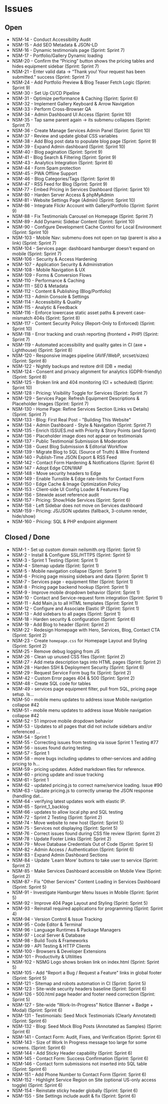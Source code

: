 ﻿# Issues

## Open
- NSM-14 - Conduct Accessibility Audit
- NSM-15 - Add SEO Metadata & JSON-LD
- NSM-16 - Dynamic testimonials page (Sprint: Sprint 7)
- NSM-17 - Portfolio/Gallery Dynamic loading
- NSM-20 - Confirm the “Pricing” button shows the pricing tables and hides equipment sidebar (Sprint: Sprint 7)
- NSM-21 - Enter valid data → “Thank you! Your request has been submitted.” success (Sprint: Sprint 7)
- NSM-24 - Add Portfolio Preview & Blog Teaser Fetch Logic (Sprint: Sprint 9)
- NSM-30 - Set Up CI/CD Pipeline
- NSM-31 - Optimize performance & Caching (Sprint: Sprint 6)
- NSM-32 - Implement Gallery Keyboard & Arrow Navigation
- NSM-33 - Perform Cross-Browser QA
- NSM-34 - Admin Dashboard UI Access (Sprint: Sprint 10)
- NSM-35 - Tap same parent again → its submenu collapses (Sprint: Sprint 7)
- NSM-36 - Create Manage Services Admin Panel (Sprint: Sprint 10)
- NSM-37 - Review and update global CSS variables
- NSM-38 - Add Blog post data to populate blog page (Sprint: Sprint 9)
- NSM-39 - Expand Admin dashboard (Sprint: Sprint 10)
- NSM-40 - Blog pagination (Sprint: Sprint 9)
- NSM-41 - Blog Search & Filtering (Sprint: Sprint 9)
- NSM-43 - Analytics Integration (Sprint: Sprint 8)
- NSM-44 - Form Spam protection
- NSM-45 - PWA Offline Support
- NSM-46 - Blog Categories/Tags (Sprint: Sprint 9)
- NSM-47 - RSS Feed for Blog (Sprint: Sprint 9)
- NSM-77 - Embed Pricing in Services Dashboard (Sprint: Sprint 10)
- NSM-80 - Harden Server Access & phpMyAdmin
- NSM-81 - Website Settings Page (Admin) (Sprint: Sprint 10)
- NSM-86 - Integrate Flickr Account with Gallery/Portfolio (Sprint: Sprint 9)
- NSM-88 - Fix Testimonials Carousel on Homepage (Sprint: Sprint 7)
- NSM-89 - Add Dynamic Sidebar Content (Sprint: Sprint 10)
- NSM-90 - Configure Development Cache Control for Local Environment (Sprint: Sprint 10)
- NSM-103 - Mobile Nav: submenu does not open on tap (parent is also a link) (Sprint: Sprint 7)
- NSM-104 - Services page: dashboard hamburger doesn't expand on mobile (Sprint: Sprint 7)
- NSM-106 - Security & Access Hardening
- NSM-107 - Application Security & Administration
- NSM-108 - Mobile Navigation & UX
- NSM-109 - Forms & Conversion Flows
- NSM-110 - Performance & Caching
- NSM-111 - SEO & Metadata
- NSM-112 - Content & Publishing (Blog/Portfolio)
- NSM-113 - Admin Console & Settings
- NSM-114 - Accessibility & Quality
- NSM-115 - Analytic & Feedback
- NSM-116 - Enforce lowercase static asset paths & prevent case-mismatch 404s (Sprint: Sprint 8)
- NSM-117 - Content Security Policy (Report-Only to Enforced) (Sprint: Sprint 10)
- NSM-118 - Error tracking and crash reporting (frontend + PHP) (Sprint: Sprint 7)
- NSM-119 - Automated accessibility and quality gates in CI (axe + Lighthouse) (Sprint: Sprint 8)
- NSM-120 - Responsive images pipeline (AVIF/WebP, srcset/sizes) (Sprint: Sprint 8)
- NSM-122 - Nightly backups and restore drill (DB + media)
- NSM-124 - Consent and privacy alignment for analytics (GDPR-friendly) (Sprint: Sprint 8)
- NSM-125 - Broken link and 404 monitoring (CI + scheduled) (Sprint: Sprint 10)
- NSM-128 - Pricing: Visibility Toggle for Services (Sprint: Sprint 7)
- NSM-129 - Services Page: Refresh Equipment Descriptions & Placeholder Images (Sprint: Sprint 7)
- NSM-130 - Home Page: Refine Services Section (Links vs Details) (Sprint: Sprint 7)
- NSM-133 - Blog: First Real Post - "Building This Website"
- NSM-134 - Admin Dashboard - Style & Navigation (Sprint: Sprint 7)
- NSM-135 - Enrich ISSUES.md with Priority & Story Points (and Sprint)
- NSM-136 - Placeholder image does not appear on testimonials
- NSM-137 - Public Testimonial Submission & Moderation
- NSM-138 - Guest Blog Submission & Editorial Workflow
- NSM-139 - Migrate Blog to SQL (Source of Truth) & Wire Frontend
- NSM-140 - Publish-Time JSON Export & RSS Feed
- NSM-142 - Contact Form Hardening & Notifications (Sprint: Sprint 6)
- NSM-147 - Adopt Edge CDN/WAF
- NSM-148 - Move security headers to Edge
- NSM-149 - Enable Turnstile & Edge rate-limits for Contact Form
- NSM-150 - Edge Cache & Image Optimization Policy
- NSM-153 - Client-side UI Config Loader & Features Flag
- NSM-156 - Sitewide asset reference audit
- NSM-157 - Pricing: Show/Hide Services (Sprint: Sprint 6)
- NSM-158 - Left Sidebar does not move on Services dashboard
- NSM-159 - Pricing: JS/JSON updates (fallback, 3-column render, hide/show)
- NSM-160 - Pricing: SQL & PHP endpoint alignment

## Closed / Done
- NSM-1 - Set up custom domain neilsmith.org (Sprint: Sprint 5)
- NSM-2 - Install & Configure SSL/HTTPS (Sprint: Sprint 5)
- NSM-3 - Sprint 1 Testing (Sprint: Sprint 1)
- NSM-4 - Sitemap update (Sprint: Sprint 1)
- NSM-5 - Mobile navigation collapse (Sprint: Sprint 1)
- NSM-6 - Pricing page missing sidebars and data (Sprint: Sprint 1)
- NSM-7 - Services page - equipment filter (Sprint: Sprint 1)
- NSM-8 - Pricing page backend hookup (Sprint: Sprint 1)
- NSM-9 - Improve mobile dropdown behavior (Sprint: Sprint 1)
- NSM-10 - Contact and Service-request form integration (Sprint: Sprint 1)
- NSM-11 - Add Main.js to all HTML templates (Sprint: Sprint 1)
- NSM-12 - Configure and Associate Elastic IP (Sprint: Sprint 1)
- NSM-13 - Add sidebars to all pages (Sprint: Sprint 1)
- NSM-18 - Harden security & configuration (Sprint: Sprint 6)
- NSM-19 - Add Blog to header (Sprint: Sprint 2)
- NSM-22 - Redesign Homepage with Hero, Services, Blog, Contact CTA (Sprint: Sprint 2)
- NSM-23 - Create `homepage.css` for Homepage Layout and Styling (Sprint: Sprint 2)
- NSM-25 - Remove debug logging from JS
- NSM-26 - Clean up unused CSS files (Sprint: Sprint 2)
- NSM-27 - Add meta description tags into HTML pages (Sprint: Sprint 2)
- NSM-28 - Harden SSH & Deployment Security (Sprint: Sprint 6)
- NSM-29 - Request Service Form bug fix (Sprint: Sprint 2)
- NSM-42 - Custom Error pages 404 & 500 (Sprint: Sprint 2)
- NSM-48 - Create SQL code for tables
- NSM-49 - services page equipment filter, pull from SQL, pricing page setup. Is…
- NSM-50 - mobile menu updates to address issue Mobile navigation collapse #42
- NSM-51 - mobile menu updates to address issue Mobile navigation collapse #42
- NSM-52 - 51 improve mobile dropdown behavior
- NSM-53 - Updates to all pages that did not include sidebars and/or referenced …
- NSM-54 - Sprint 1
- NSM-55 - Correcting issues from testing via issue Sprint 1 Testing #77
- NSM-56 - issues found during testing.
- NSM-57 - Sprint 1
- NSM-58 - more bugs including updates to other-services and adding pricing to h…
- NSM-59 - pricing updates. Added markdown files for reference.
- NSM-60 - pricing update and issue tracking
- NSM-61 - Sprint 1
- NSM-62 - updated pricing.js to correct name/service loading. Issue #90
- NSM-63 - Update pricing.js to correctly unwrap the JSON response (handling dat…
- NSM-64 - verifying latest updates work with elastic IP.
- NSM-65 - Sprint_1_backlog
- NSM-66 - updates to allow local php and SQL testing
- NSM-72 - Sprint 2 Testing (Sprint: Sprint 2)
- NSM-74 - Move website to new host (Sprint: Sprint 5)
- NSM-75 - Services not displaying (Sprint: Sprint 5)
- NSM-76 - Correct issues found during CSS file review (Sprint: Sprint 2)
- NSM-78 - Update Footer Links (Sprint: Sprint 2)
- NSM-79 - Move Database Credentials Out of Code (Sprint: Sprint 5)
- NSM-82 - Admin Access / Authentication (Sprint: Sprint 6)
- NSM-83 - Expand Admin Dashboard Sections
- NSM-84 - Update 'Learn More' buttons to take user to service (Sprint: Sprint 2)
- NSM-85 - Make Services Dashboard accessible on Mobile View (Sprint: Sprint 2)
- NSM-87 - Fix "Other Services" Content Loading in Services Dashboard (Sprint: Sprint 5)
- NSM-91 - Investigate Hamburger Menu Issues in Mobile (Sprint: Sprint 5)
- NSM-92 - Improve 404 Page Layout and Styling (Sprint: Sprint 5)
- NSM-93 - Reinstall required applications for programming (Sprint: Sprint 4)
- NSM-94 - Version Control & Issue Tracking
- NSM-95 - Code Editor & Terminal
- NSM-96 - Language Runtimes & Package Managers
- NSM-97 - Local Server & Database
- NSM-98 - Build Tools & Frameworks
- NSM-99 - API Testing & HTTP Clients
- NSM-100 - Browsers & Developer Extensions
- NSM-101 - Productivity & Ultilities
- NSM-102 - NSMG Logo shows broken link on index.html (Sprint: Sprint 5)
- NSM-105 - Add "Report a Bug / Request a Feature" links in global footer (Sprint: Sprint 5)
- NSM-121 - Sitemap and robots automation in CI (Sprint: Sprint 5)
- NSM-123 - Site-wide security headers baseline (Sprint: Sprint 6)
- NSM-126 - 500.html page header and footer need correction (Sprint: Sprint 5)
- NSM-127 - Site-wide “Work-In-Progress” Notice (Banner + Badge + Modal) (Sprint: Sprint 6)
- NSM-131 - Testimonials: Seed Mock Testimonials (Clearly Annotated) (Sprint: Sprint 6)
- NSM-132 - Blog: Seed Mock Blog Posts (Annotated as Samples) (Sprint: Sprint 6)
- NSM-141 - Contact Form: Audit, Fixes, and Verification (Sprint: Sprint 6)
- NSM-143 - Size of Work In Progress message too large for some screens. (Sprint: Sprint 6)
- NSM-144 - Add Sticky Header capability (Sprint: Sprint 6)
- NSM-145 - Contact Form: Success Confirmation (Sprint: Sprint 6)
- NSM-146 - Contact form submissions not inserted into SQL table (Sprint: Sprint 6)
- NSM-151 - Add Phone Number to Contact Form (Sprint: Sprint 6)
- NSM-152 - Highlight Service Region on Site (optional US-only access toggle) (Sprint: Sprint 6)
- NSM-154 - Reinstate sticky header globally (Sprint: Sprint 6)
- NSM-155 - Site Settings include audit & fix (Sprint: Sprint 6)
